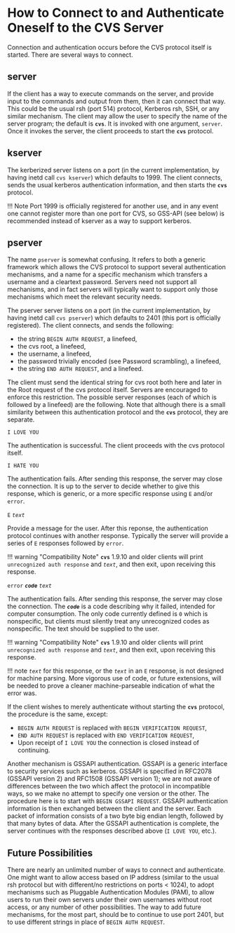 # How to Connect to and Authenticate Oneself to the CVS Server

Connection and authentication occurs before the CVS protocol itself is started. There are several ways to connect.

## server

If the client has a way to execute commands on the server, and provide input to the commands and output from them, then it can connect that way. This could be the usual rsh (port 514) protocol, Kerberos rsh, SSH, or any similar mechanism. The client may allow the user to specify the name of the server program; the default is **`cvs`**. It is invoked with one argument, `server`. Once it invokes the server, the client proceeds to start the **`cvs`** protocol.

## kserver

The kerberized server listens on a port (in the current implementation, by having inetd call `cvs kserver`) which defaults to 1999. The client connects, sends the usual kerberos authentication information, and then starts the **`cvs`** protocol.

!!! Note
    Port 1999 is officially registered for another use, and in any event one cannot register more than one port for CVS, so GSS-API (see below) is recommended instead of kserver as a way to support kerberos.

## pserver

The name `pserver` is somewhat confusing. It refers to both a generic framework which allows the CVS protocol to support several authentication mechanisms, and a name for a specific mechanism which transfers a username and a cleartext password. Servers need not support all mechanisms, and in fact servers will typically want to support only those mechanisms which meet the relevant security needs.

The pserver server listens on a port (in the current implementation, by having inetd call `cvs pserver`) which defaults to 2401 (this port is officially registered). The client connects, and sends the following:

- the string `BEGIN AUTH REQUEST`, a linefeed,
- the cvs root, a linefeed,
- the username, a linefeed,
- the password trivially encoded (see Password scrambling), a linefeed,
- the string `END AUTH REQUEST`, and a linefeed.

The client must send the identical string for cvs root both here and later in the Root request of the cvs protocol itself. Servers are encouraged to enforce this restriction. The possible server responses (each of which is followed by a linefeed) are the following. Note that although there is a small similarity between this authentication protocol and the **`cvs`** protocol, they are separate.

`I LOVE YOU`

The authentication is successful. The client proceeds with the cvs protocol itself.

`I HATE YOU`

The authentication fails. After sending this response, the server may close the connection. It is up to the server to decide whether to give this response, which is generic, or a more specific response using `E` and/or `error`.

`E` _`text`_

Provide a message for the user. After this reponse, the authentication protocol continues with another response. Typically the server will provide a series of `E` responses followed by `error`.

!!! warning "Compatibility Note"
    **`cvs`** 1.9.10 and older clients will print `unrecognized auth response` and _`text`_, and then exit, upon receiving this response.

`error` **_`code`_** _`text`_

The authentication fails. After sending this response, the server may close the connection. The **_`code`_** is a code describing why it failed, intended for computer consumption. The only code currently defined is `0` which is nonspecific, but clients must silently treat any unrecognized codes as nonspecific. The text should be supplied to the user.

!!! warning "Compatibility Note"
    **`cvs`** 1.9.10 and older clients will print `unrecognized auth response` and _`text`_, and then exit, upon receiving this response.

!!! note
    _`text`_ for this response, or the _`text`_ in an `E` response, is not designed for machine parsing. More vigorous use of code, or future extensions, will be needed to prove a cleaner machine-parseable indication of what the error was.

If the client wishes to merely authenticate without starting the **`cvs`** protocol, the procedure is the same, except:

- `BEGIN AUTH REQUEST` is replaced with `BEGIN VERIFICATION REQUEST`,
- `END AUTH REQUEST` is replaced with `END VERIFICATION REQUEST`,
- Upon receipt of `I LOVE YOU` the connection is closed instead of continuing.

Another mechanism is GSSAPI authentication. GSSAPI is a generic interface to security services such as kerberos. GSSAPI is specified in RFC2078 (GSSAPI version 2) and RFC1508 (GSSAPI version 1); we are not aware of differences between the two which affect the protocol in incompatible ways, so we make no attempt to specify one version or the other. The procedure here is to start with `BEGIN GSSAPI REQUEST`. GSSAPI authentication information is then exchanged between the client and the server. Each packet of information consists of a two byte big endian length, followed by that many bytes of data. After the GSSAPI authentication is complete, the server continues with the responses described above (`I LOVE YOU`, etc.).

## Future Possibilities

There are nearly an unlimited number of ways to connect and authenticate. One might want to allow access based on IP address (similar to the usual rsh protocol but with different/no restrictions on ports < 1024), to adopt mechanisms such as Pluggable Authentication Modules (PAM), to allow users to run their own servers under their own usernames without root access, or any number of other possibilities. The way to add future mechanisms, for the most part, should be to continue to use port 2401, but to use different strings in place of `BEGIN AUTH REQUEST`.
